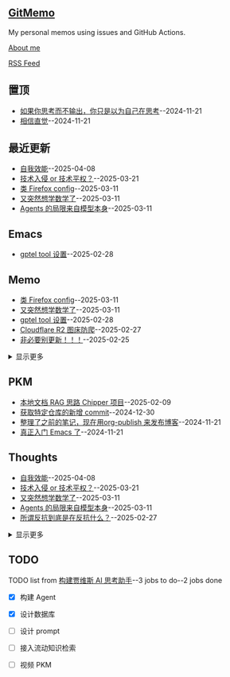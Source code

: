 ## [GitMemo](https://vandeefeng.github.io/gitmemo/)
My personal memos using issues and GitHub Actions.

[About me](https://github.com/VandeeFeng/gitmemo/issues/12)

[RSS Feed](https://raw.githubusercontent.com/VandeeFeng/gitmemo/main/feed.xml)

## 置顶
- [如果你思考而不输出，你只是以为自己在思考](https://github.com/VandeeFeng/gitmemo/issues/7)--2024-11-21
- [相信直觉](https://github.com/VandeeFeng/gitmemo/issues/2)--2024-11-21
## 最近更新
- [自我效能](https://github.com/VandeeFeng/gitmemo/issues/49)--2025-04-08
- [技术入侵 or 技术平权？](https://github.com/VandeeFeng/gitmemo/issues/48)--2025-03-21
- [类 Firefox config](https://github.com/VandeeFeng/gitmemo/issues/47)--2025-03-11
- [又突然想学数学了](https://github.com/VandeeFeng/gitmemo/issues/46)--2025-03-11
- [Agents 的局限来自模型本身](https://github.com/VandeeFeng/gitmemo/issues/45)--2025-03-11
## Emacs
- [gptel tool 设置](https://github.com/VandeeFeng/gitmemo/issues/44)--2025-02-28
## Memo
- [类 Firefox config](https://github.com/VandeeFeng/gitmemo/issues/47)--2025-03-11
- [又突然想学数学了](https://github.com/VandeeFeng/gitmemo/issues/46)--2025-03-11
- [gptel tool 设置](https://github.com/VandeeFeng/gitmemo/issues/44)--2025-02-28
- [Cloudflare R2  图床防爬](https://github.com/VandeeFeng/gitmemo/issues/42)--2025-02-27
- [非必要别更新！！！](https://github.com/VandeeFeng/gitmemo/issues/41)--2025-02-25
<details><summary>显示更多</summary>

- [现在的信息太无聊了](https://github.com/VandeeFeng/gitmemo/issues/40)--2025-02-25
- [Gemini 的 personality 也挺好玩的](https://github.com/VandeeFeng/gitmemo/issues/39)--2025-02-19
- [记录我第一个被采纳的 issue](https://github.com/VandeeFeng/gitmemo/issues/38)--2025-02-15
- [泡泡就是这么吹起来的](https://github.com/VandeeFeng/gitmemo/issues/36)--2025-02-10
- [个人摄影网站搞定](https://github.com/VandeeFeng/gitmemo/issues/31)--2025-01-08
- [好东西越来越难被看到了](https://github.com/VandeeFeng/gitmemo/issues/30)--2025-01-05
- [Rime 启用语言模型之后更智能了！](https://github.com/VandeeFeng/gitmemo/issues/27)--2024-12-21
- [Gemini 2.0 挺强的](https://github.com/VandeeFeng/gitmemo/issues/25)--2024-12-15
- [流动知识检索的构建要抓紧了](https://github.com/VandeeFeng/gitmemo/issues/19)--2024-12-05
- [刚搞定 GitMemo，VPS 又好了？🤣](https://github.com/VandeeFeng/gitmemo/issues/16)--2024-11-30
- [糊了个页面来配合 gitmemo](https://github.com/VandeeFeng/gitmemo/issues/14)--2024-11-28
- [糊了个 Dream Journal 来记录梦境](https://github.com/VandeeFeng/gitmemo/issues/13)--2024-11-26
- [从 Memos 转移到GitHub](https://github.com/VandeeFeng/gitmemo/issues/11)--2024-11-21
</details>

## PKM
- [本地文档 RAG 思路 Chipper 项目](https://github.com/VandeeFeng/gitmemo/issues/35)--2025-02-09
- [获取特定仓库的新增 commit](https://github.com/VandeeFeng/gitmemo/issues/28)--2024-12-30
- [整理了之前的笔记，现在用org-publish 来发布博客](https://github.com/VandeeFeng/gitmemo/issues/10)--2024-11-21
- [真正入门 Emacs 了](https://github.com/VandeeFeng/gitmemo/issues/4)--2024-11-21
## Thoughts
- [自我效能](https://github.com/VandeeFeng/gitmemo/issues/49)--2025-04-08
- [技术入侵 or 技术平权？](https://github.com/VandeeFeng/gitmemo/issues/48)--2025-03-21
- [又突然想学数学了](https://github.com/VandeeFeng/gitmemo/issues/46)--2025-03-11
- [Agents 的局限来自模型本身](https://github.com/VandeeFeng/gitmemo/issues/45)--2025-03-11
- [所谓反抗到底是在反抗什么？](https://github.com/VandeeFeng/gitmemo/issues/43)--2025-02-27
<details><summary>显示更多</summary>

- [现在的信息太无聊了](https://github.com/VandeeFeng/gitmemo/issues/40)--2025-02-25
- [认知偏差1](https://github.com/VandeeFeng/gitmemo/issues/37)--2025-02-10
- [热情的扩散](https://github.com/VandeeFeng/gitmemo/issues/34)--2025-01-29
- [慢下来的能力，坚持自己的判断](https://github.com/VandeeFeng/gitmemo/issues/33)--2025-01-23
- [映射信息 from people](https://github.com/VandeeFeng/gitmemo/issues/32)--2025-01-16
- [好东西越来越难被看到了](https://github.com/VandeeFeng/gitmemo/issues/30)--2025-01-05
- [搜索、整合、分析信息的能力，会变得越来越重要](https://github.com/VandeeFeng/gitmemo/issues/29)--2025-01-04
- [在知识之间、AI 之间创造 connection](https://github.com/VandeeFeng/gitmemo/issues/26)--2024-12-18
- [现象很容易被当作是本质](https://github.com/VandeeFeng/gitmemo/issues/24)--2024-12-12
- [没有什么正好，数据检索和专注](https://github.com/VandeeFeng/gitmemo/issues/23)--2024-12-11
- [AI 交互的隐性成本](https://github.com/VandeeFeng/gitmemo/issues/21)--2024-12-08
- [失败就像误差一样是不可避免的常态](https://github.com/VandeeFeng/gitmemo/issues/20)--2024-12-06
- [强迫输出与渐进式迭代](https://github.com/VandeeFeng/gitmemo/issues/17)--2024-11-30
- [《智人之上》](https://github.com/VandeeFeng/gitmemo/issues/8)--2024-11-21
- [如果你思考而不输出，你只是以为自己在思考](https://github.com/VandeeFeng/gitmemo/issues/7)--2024-11-21
- [没有记录就没有发生，而记录本身已经是一种反抗](https://github.com/VandeeFeng/gitmemo/issues/6)--2024-11-21
- [极致的压缩](https://github.com/VandeeFeng/gitmemo/issues/5)--2024-11-21
- [AI 融入思考流程](https://github.com/VandeeFeng/gitmemo/issues/3)--2024-11-21
</details>

## TODO
TODO list from [构建贾维斯 AI 思考助手](https://github.com/VandeeFeng/gitmemo/issues/22)--3 jobs to do--2 jobs done
- [x] 构建 Agent
- [x] 设计数据库
- [ ] 设计 prompt
- [ ] 接入流动知识检索
- [ ] 视频 PKM

